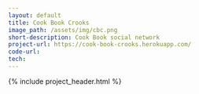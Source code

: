 ```yaml
---
layout: default
title: Cook Book Crooks
image_path: /assets/img/cbc.png
short-description: Cook Book social network
project-url: https://cook-book-crooks.herokuapp.com/
code-url:
tech:
---
```


{% include project_header.html %}
